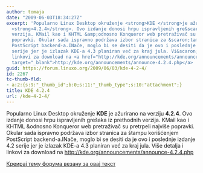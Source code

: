 ```yaml
---
author: tomaja
date: "2009-06-03T18:34:27Z"
excerpt: 'Popularno Linux Desktop okruženje <strong>KDE </strong>je ažurirano na verziju
  <strong>4.2.4</strong>. Ovo izdanje donosi hrpu ispravljenih gre&scaron;aka iz prethodnih
  verzija. KMail kao i KHTML &amp;odnosno Konqueror web pretraživač su pretrpeli najvi&scaron;e
  popravki. Okular sada ispravno podržava izbor stranica za &scaron;tampu kori&scaron;ćenjem
  PostScript backend-a.INače, moglo bi se desiti da je ovo i poslednje izdanje 4.2
  serije jer je izlazak KDE-a 4.3 planiran već za kraj jula. Vi&scaron;e detalja i
  linkovi za download na <a href="http://kde.org/announcements/announce-4.2.4.php"
  target="_blank">http://kde.org/announcements/announce-4.2.4.php</a> '
guid: https://forum.linuxo.org/2009/06/03/kde-4-2-4/
id: 2267
tc-thumb-fld:
- a:2:{s:9:"_thumb_id";b:0;s:11:"_thumb_type";s:10:"attachment";}
title: KDE 4.2.4
url: /kde-4-2-4/
---
```

Popularno Linux Desktop okruženje **KDE** je ažurirano na verziju **4.2.4**. Ovo izdanje donosi hrpu ispravljenih gre&scaron;aka iz prethodnih verzija. KMail kao i KHTML &odnosno Konqueror web pretraživač su pretrpeli najvi&scaron;e popravki. Okular sada ispravno podržava izbor stranica za &scaron;tampu kori&scaron;ćenjem PostScript backend-a.INače, moglo bi se desiti da je ovo i poslednje izdanje 4.2 serije jer je izlazak KDE-a 4.3 planiran već za kraj jula. Vi&scaron;e detalja i linkovi za download na <a href="http://kde.org/announcements/announce-4.2.4.php" target="_blank">http://kde.org/announcements/announce-4.2.4.php</a> <!--break-->

[Креирај тему форума везану за овај текст](https://linuxo.org/nova-tema-na-forumu/?se_pid=2267)